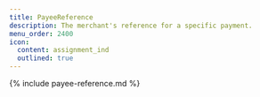 ```yaml
---
title: PayeeReference
description: The merchant's reference for a specific payment.
menu_order: 2400
icon:
  content: assignment_ind
  outlined: true
---
```


{% include payee-reference.md %}
